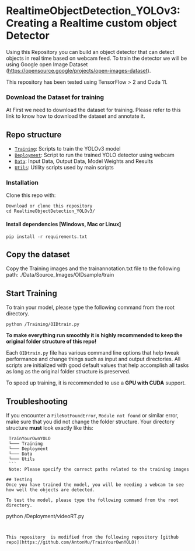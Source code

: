 # RealtimeObjectDetection_YOLOv3: Creating a Realtime custom object Detector

Using this Repository you can build an object detector that can detect objects in real time based on webcam feed.
To train the detector we will be using Google open Image Dataset (https://opensource.google/projects/open-images-dataset).

This repository has been tested using TensorFlow > 2 and Cuda 11.

### Download the Dataset for training

At First we need to download the dataset for training. 
Please refer to this link to know how to download the dataset and annotate it.


## Repo structure
+ [`Training`](/Training/): Scripts to train the YOLOv3 model
+ [`Deployment`](/Deployment/): Script to run the trained YOLO detector using webcam
+ [`Data`](/Data/): Input Data, Output Data, Model Weights and Results
+ [`Utils`](/Utils/): Utility scripts used by main scripts


### Installation


Clone this repo with:
```
Download or clone this repository
cd RealtimeObjectDetection_YOLOv3/
```

#### Install dependencies [Windows, Mac or Linux]
```
pip install -r requirements.txt
```

## Copy the dataset
Copy the Training images and the trainannotation.txt file to the following path:
./Data/Source_Images/OIDsample/train


## Start Training

To train your model, please type the following command from the root directory.

```
python /Training/OIDtrain.py

```
 
**To make everything run smoothly it is highly recommended to keep the original folder structure of this repo!**

Each `OIDtrain.py` file has various command line options that help tweak performance and change things such as input and output directories. All scripts are initialized with good default values that help accomplish all tasks as long as the original folder structure is preserved.

To speed up training, it is recommended to use a **GPU with CUDA** support. 

## Troubleshooting
If you encounter a `FileNotFoundError`, `Module not found` or similar error, make sure that you did not change the folder structure. Your directory structure **must** look exactly like this: 
   
   ```
    TrainYourOwnYOLO
    └─── Training
    └─── Deployment
    └─── Data
    └─── Utils
    ```
    Note: Please specify the correct paths related to the training images

## Testing
Once you have trained the model, you will be needing a webcam to see how well the objects are detected.

To test the model, please type the following command from the root directory.

```
python /Deployment/videoRT.py

```

 
This repository  is modified from the following repository [github repo](https://github.com/AntonMu/TrainYourOwnYOLO)!
 

